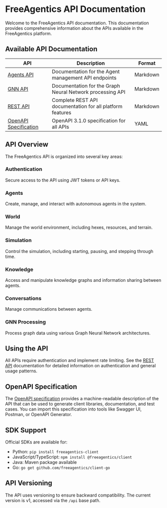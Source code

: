 # FreeAgentics API Documentation

Welcome to the FreeAgentics API documentation. This documentation provides comprehensive information about the APIs available in the FreeAgentics platform.

## Available API Documentation

| API | Description | Format |
|-----|-------------|--------|
| [Agents API](agents-api.md) | Documentation for the Agent management API endpoints | Markdown |
| [GNN API](gnn-api.md) | Documentation for the Graph Neural Network processing API | Markdown |
| [REST API](rest-api.md) | Complete REST API documentation for all platform features | Markdown |
| [OpenAPI Specification](openapi.yml) | OpenAPI 3.1.0 specification for all APIs | YAML |

## API Overview

The FreeAgentics API is organized into several key areas:

### Authentication

Secure access to the API using JWT tokens or API keys.

### Agents

Create, manage, and interact with autonomous agents in the system.

### World

Manage the world environment, including hexes, resources, and terrain.

### Simulation

Control the simulation, including starting, pausing, and stepping through time.

### Knowledge

Access and manipulate knowledge graphs and information sharing between agents.

### Conversations

Manage communications between agents.

### GNN Processing

Process graph data using various Graph Neural Network architectures.

## Using the API

All APIs require authentication and implement rate limiting. See the [REST API](rest-api.md) documentation for detailed information on authentication and general usage patterns.

## OpenAPI Specification

The [OpenAPI specification](openapi.yml) provides a machine-readable description of the API that can be used to generate client libraries, documentation, and test cases. You can import this specification into tools like Swagger UI, Postman, or OpenAPI Generator.

## SDK Support

Official SDKs are available for:

- Python: `pip install freeagentics-client`
- JavaScript/TypeScript: `npm install @freeagentics/client`
- Java: Maven package available
- Go: `go get github.com/freeagentics/client-go`

## API Versioning

The API uses versioning to ensure backward compatibility. The current version is v1, accessed via the `/api` base path.
